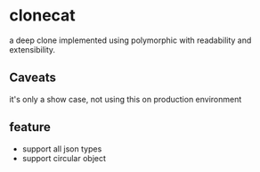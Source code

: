 # clonecat
a deep clone implemented using polymorphic with readability and extensibility.  

## Caveats
it's only a show case, not using this on production environment

## feature
 - support all json types
 - support circular object
